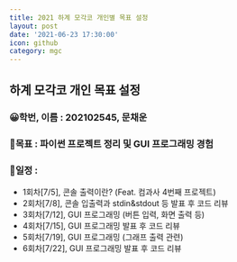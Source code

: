 ```yaml
---
title: 2021 하계 모각코 개인별 목표 설정
layout: post
date: '2021-06-23 17:30:00'
icon: github
category: mgc
---
```


## 하계 모각코 개인 목표 설정
### 😀학번, 이름 : 202102545, 문채운
### 🎡목표 : 파이썬 프로젝트 정리 및 GUI 프로그래밍 경험



### 📄일정 :
- 1회차\[7/5],  콘솔 출력이란? (Feat. 컴과사 4번째 프로젝트)
- 2회차\[7/8],  콘솔 입출력과 stdin&stdout 등 발표 후 코드 리뷰
- 3회차\[7/12],  GUI 프로그래밍 (버튼 입력, 화면 출력 등)
- 4회차\[7/15],  GUI 프로그래밍 발표 후 코드 리뷰
- 5회차\[7/19],  GUI 프로그래밍 (그래프 출력 관련)
- 6회차\[7/22],  GUI 프로그래밍 발표 후 코드 리뷰
